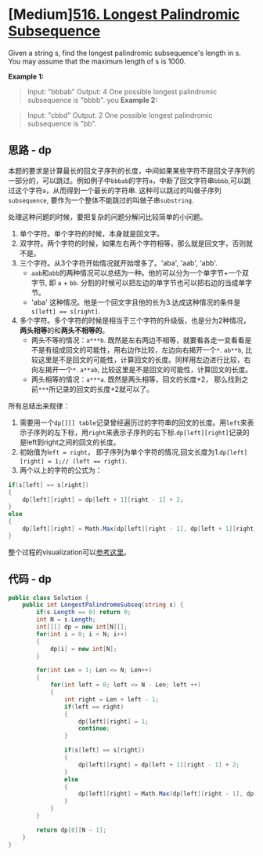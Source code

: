 # [Medium][516. Longest Palindromic Subsequence](https://leetcode.com/problems/longest-palindromic-subsequence/)

Given a string s, find the longest palindromic subsequence's length in s. You may assume that the maximum length of s is 1000.

**Example 1:**
> Input:
> "bbbab"
> Output:
> 4
> One possible longest palindromic subsequence is "bbbb".
you
**Example 2:**

> Input:
> "cbbd"
> Output:
> 2
> One possible longest palindromic subsequence is "bb".

## 思路 - dp

本题的要求是计算最长的回文子序列的长度，中间如果某些字符不是回文子序列的一部分的，可以跳过。例如例子中`bbbab`的字符`a`，中断了回文字符串`bbbb`,可以跳过这个字符`a`，从而得到一个最长的字符串. 这种可以跳过的叫做子序列`subsequence`, 要作为一个整体不能跳过的叫做子串`substring`.

处理这种问题的时候，要把复杂的问题分解问比较简单的小问题。

1. 单个字符。单个字符的时候，本身就是回文字。
2. 双字符。两个字符的时候，如果左右两个字符相等，那么就是回文字，否则就不是。
3. 三个字符。从3个字符开始情况就开始增多了。'aba', 'aab', 'abb'.
   * `aab`和`abb`的两种情况可以总结为一种。他的可以分为一个单字节+一个双字节, 即 `a` + `bb`. 分割的时候可以把左边的单字节也可以把右边的当成单字节。
   * 'aba' 这种情况。他是一个回文字且他的长为3.达成这种情况的条件是`s[left] == s[right]`.
4. 多个字符。多个字符的时候是相当于三个字符的升级版，也是分为2种情况，**两头相等**的和**两头不相等的**。
   * 两头不等的情况：`a***b`. 既然是左右两边不相等，就要看各走一变看看是不是有组成回文的可能性，用右边作比较，左边向右揭开一个`*`. `ab**b`, 比较这里是不是回文的可能性，计算回文的长度。同样用左边进行比较，右向左揭开一个`*`. `a**ab`, 比较这里是不是回文的可能性，计算回文的长度。
   * 两头相等的情况：`a***a`. 既然是两头相等，回文的长度+2， 那么找到之前`***`所记录的回文的长度+2就可以了。

所有总结出来规律：

1. 需要用一个`dp[][] table`记录曾经遍历过的字符串的回文的长度。用`left`来表示子序列的左下标，用`right`来表示子序列的右下标.`dp[left][right]`记录的是left到right之间的回文的长度。
2. 初始值为l`eft = right`， 即子序列为单个字符的情况,回文长度为1.`dp[left][right] = 1;// (left == right)`.
3. 两个以上的字符的公式为：

```csharp
if(s[left] == s[right])
{
    dp[left][right] = dp[left + 1][right - 1] + 2;
}
else
{
    dp[left][right] = Math.Max(dp[left][right - 1], dp[left + 1][right]);
}
```

整个过程的visualization可以[参考这里](https://docs.google.com/presentation/d/1KhxVVgI8jzc-g7unDNKFiHY6XDNVSK6LNsadxB14K3U/edit?usp=sharing)。

## 代码 - dp

```csharp
public class Solution {
    public int LongestPalindromeSubseq(string s) {
        if(s.Length == 0) return 0;
        int N = s.Length;
        int[][] dp = new int[N][];
        for(int i = 0; i < N; i++)
        {
            dp[i] = new int[N];
        }

        for(int Len = 1; Len <= N; Len++)
        {
            for(int left = 0; left <= N - Len; left ++)
            {
                int right = Len + left - 1;
                if(left == right) 
                {
                    dp[left][right] = 1;
                    continue;
                }

                if(s[left] == s[right])
                {
                    dp[left][right] = dp[left + 1][right - 1] + 2;
                }
                else
                {
                    dp[left][right] = Math.Max(dp[left][right - 1], dp[left + 1][right]);
                }
            }
        }

        return dp[0][N - 1];
    }
}
```